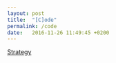 ```yaml
---
layout: post
title:  "[C]ode"
permalink: /code
date:   2016-11-26 11:49:45 +0200
---
```


[Strategy](/tools/raml)
